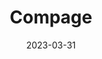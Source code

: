 ---
title: "Compage"
date: 2023-03-31
description: "Compage User Guide doc"
type : "docs"
version: 2.9.10
draft: false
ignoreSearch: false
weight: 1
---